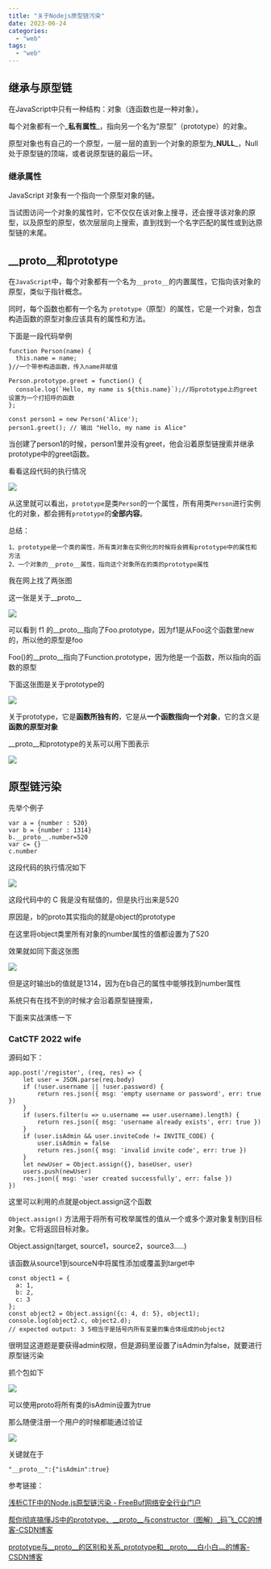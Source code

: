 ```yaml
---
title: "关于Nodejs原型链污染"
date: 2023-06-24
categories: 
  - "web"
tags: 
  - "web"
---
```


## 继承与原型链

在JavaScript中只有一种结构：对象（连函数也是一种对象）。

每个对象都有一个_**私有属性**_，指向另一个名为“原型”（prototype）的对象。

原型对象也有自己的一个原型，一层一层的直到一个对象的原型为_**NULL**_，Null处于原型链的顶端，或者说原型链的最后一环。

### 继承属性

JavaScript 对象有一个指向一个原型对象的链。

当试图访问一个对象的属性时，它不仅仅在该对象上搜寻，还会搜寻该对象的原型，以及原型的原型，依次层层向上搜索，直到找到一个名字匹配的属性或到达原型链的末尾。

## \_\_proto\_\_和prototype

在`JavaScript`中，每个对象都有一个名为`__proto__`的内置属性，它指向该对象的原型，类似于指针概念。

同时，每个函数也都有一个名为 `prototype`（原型）的属性，它是一个对象，包含构造函数的原型对象应该具有的属性和方法。

下面是一段代码举例

```
function Person(name) {
  this.name = name;
}//一个带参构造函数，传入name并赋值

Person.prototype.greet = function() {
  console.log(`Hello, my name is ${this.name}`);//将prototype上的greet设置为一个打招呼的函数
};

const person1 = new Person('Alice');
person1.greet(); // 输出 "Hello, my name is Alice"
```

当创建了person1的时候，person1里并没有greet，他会沿着原型链搜索并继承prototype中的greet函数。

看看这段代码的执行情况

![](./images/图片-7.png)

从这里就可以看出，`prototype`是类`Person`的一个属性，所有用类`Person`进行实例化的对象，都会拥有`prototype`的**全部内容**。

总结：

```
1、prototype是一个类的属性，所有类对象在实例化的时候将会拥有prototype中的属性和方法
2、一个对象的__proto__属性，指向这个对象所在的类的prototype属性
```

我在网上找了两张图

这一张是关于\_\_proto\_\_

![](./images/图片-5.png)

可以看到 f1 的\_\_proto\_\_指向了Foo.prototype，因为f1是从Foo这个函数里new的，所以他的原型是foo

Foo()的\_\_proto\_\_指向了Function.prototype，因为他是一个函数，所以指向的函数的原型

下面这张图是关于prototype的

![](./images/图片-6.png)

关于prototype，它是**函数所独有的**，它是从**一个函数指向一个对象**，它的含义是**函数的原型对象**

\_\_proto\_\_和prototype的关系可以用下图表示

![](./images/图片-8.png)

## 原型链污染

先举个例子

```
var a = {number : 520}
var b = {number : 1314}
b.__proto__.number=520 
var c= {}
c.number
```

这段代码的执行情况如下

![](./images/image-90.png)

这段代码中的 C 我是没有赋值的，但是执行出来是520

原因是，b的proto其实指向的就是object的prototype

在这里将object类里所有对象的number属性的值都设置为了520

效果就如同下面这张图

![](./images/image-91.png)

但是这时输出b的值就是1314，因为在b自己的属性中能够找到number属性

系统只有在找不到的时候才会沿着原型链搜索，

下面来实战演练一下

### CatCTF 2022 wife

源码如下：

```
app.post('/register', (req, res) => {
    let user = JSON.parse(req.body)
    if (!user.username || !user.password) {
        return res.json({ msg: 'empty username or password', err: true })
    }
    if (users.filter(u => u.username == user.username).length) {
        return res.json({ msg: 'username already exists', err: true })
    }
    if (user.isAdmin && user.inviteCode != INVITE_CODE) {
        user.isAdmin = false
        return res.json({ msg: 'invalid invite code', err: true })
    }
    let newUser = Object.assign({}, baseUser, user)
    users.push(newUser)
    res.json({ msg: 'user created successfully', err: false })
})
```

这里可以利用的点就是object.assign这个函数

`Object.assign()` 方法用于将所有可枚举属性的值从一个或多个源对象复制到目标对象。它将返回目标对象。

Object.assign(target, source1，source2，source3.....)

该函数从source1到sourceN中将属性添加或覆盖到target中

```
const object1 = {
  a: 1,
  b: 2,
  c: 3
};
const object2 = Object.assign({c: 4, d: 5}, object1);
console.log(object2.c, object2.d);
// expected output: 3 5相当于是括号内所有变量的集合体组成的object2
```

很明显这道题是要获得admin权限，但是源码里设置了isAdmin为false，就要进行原型链污染

抓个包如下

![](./images/image-93.png)

可以使用proto将所有类的isAdmin设置为true

那么随便注册一个用户的时候都能通过验证

![](./images/image-92.png)

关键就在于

```
"__proto__":{"isAdmin":true}
```

参考链接：

[浅析CTF中的Node.js原型链污染 - FreeBuf网络安全行业门户](https://www.freebuf.com/articles/web/361333.html)

[帮你彻底搞懂JS中的prototype、\_\_proto\_\_与constructor（图解）\_码飞\_CC的博客-CSDN博客](https://blog.csdn.net/cc18868876837/article/details/81211729)

[prototype与\_\_proto\_\_的区别和关系\_prototype和\_\_proto\_\_\_白小白灬的博客-CSDN博客](https://blog.csdn.net/l2345432l/article/details/109639889)
